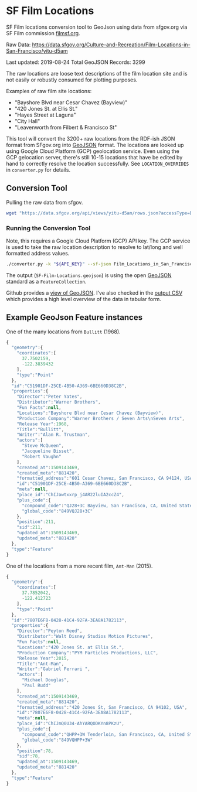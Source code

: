 # SF Film Locations

SF Film locations conversion tool to GeoJson using data from sfgov.org via SF Film commission [filmsf.org](https://filmsf.org/).

Raw Data: https://data.sfgov.org/Culture-and-Recreation/Film-Locations-in-San-Francisco/yitu-d5am 

Last updated: 2019-08-24
Total GeoJSON Records: 3299

The raw locations are loose text descriptions of the film location site and is not easily or robustly consumed for plotting purposes. 

Examples of raw film site locations:

- "Bayshore Blvd near Cesar Chavez (Bayview)"
- "420 Jones St. at Ellis St."
- "Hayes Street at Laguna"
- "City Hall"
- "Leavenworth from Filbert & Francisco St"


This tool will convert the 3200+ raw locations from the RDF-ish JSON format from SFgov.org into [GeoJSON](https://geojson.org/) format. The locations are looked up using Google Cloud Platform (GCP) geolocation service. Even using the GCP gelocation server, there's still 10-15 locations that have be edited by hand to correctly resolve the location successfully. See `LOCATION_OVERRIDES` in `converter.py` for details.


## Conversion Tool

Pulling the raw data from sfgov.


```bash
wget "https://data.sfgov.org/api/views/yitu-d5am/rows.json?accessType=DOWNLOAD" --output-document Film_Locations_in_San_Francisco.json
```

### Running the Conversion Tool

Note, this requires a Google Cloud Platform (GCP) API key. The GCP service is used to take the raw location description to resolve to lat/long and well formatted address values. 

```bash
./converter.py -k "${API_KEY}" --sf-json Film_Locations_in_San_Francisco.json -c geolocation-cache.json -o SF-Film-Locations.geojson --log-level=DEBUG --log-file=output.log
```

The output (`SF-Film-Locations.geojson`) is using the open [GeoJSON](https://geojson.org/) standard as a `FeatureCollection`.

Github provides a [view of GeoJSON](https://github.com/mpkocher/sf-film-locations/blob/master/SF-Film-Locations.geojson). I've also checked in the [output CSV](https://github.com/mpkocher/sf-film-locations/blob/master/SF-Film-Locations.csv) which provides a high level overview of the data in tabular form.


## Example GeoJson Feature instances

One of the many locations from `Bullitt` (1968).


```javascript
{
  "geometry":{
    "coordinates":[
      37.7502159,
      -122.3839432
    ],
    "type":"Point"
  },
  "id":"C51901DF-25CE-4B50-A369-6BE660D38C2B",
  "properties":{
    "Director":"Peter Yates",
    "Distributor":"Warner Brothers",
    "Fun Facts":null,
    "Locations":"Bayshore Blvd near Cesar Chavez (Bayview)",
    "Production Company":"Warner Brothers / Seven Arts\nSeven Arts",
    "Release Year":1968,
    "Title":"Bullitt",
    "Writer":"Alan R. Trustman",
    "actors":[
      "Steve McQueen",
      "Jacqueline Bisset",
      "Robert Vaughn"
    ],
    "created_at":1509143469,
    "created_meta":"881420",
    "formatted_address":"601 Cesar Chavez, San Francisco, CA 94124, USA",
    "id":"C51901DF-25CE-4B50-A369-6BE660D38C2B",
    "meta":null,
    "place_id":"ChIJawtxxrp_j4AR22luIA2ccZ4",
    "plus_code":{
      "compound_code":"QJ28+3C Bayview, San Francisco, CA, United States",
      "global_code":"849VQJ28+3C"
    },
    "position":211,
    "sid":211,
    "updated_at":1509143469,
    "updated_meta":"881420"
  },
  "type":"Feature"
}
```

One of the locations from a more recent film, `Ant-Man` (2015).

```javascript
{
  "geometry":{
    "coordinates":[
      37.7852042,
      -122.412723
    ],
    "type":"Point"
  },
  "id":"7807E6F8-0428-41C4-92FA-3EA8A1782113",
  "properties":{
    "Director":"Peyton Reed",
    "Distributor":"Walt Disney Studios Motion Pictures",
    "Fun Facts":null,
    "Locations":"420 Jones St. at Ellis St.",
    "Production Company":"PYM Particles Productions, LLC",
    "Release Year":2015,
    "Title":"Ant-Man",
    "Writer":"Gabriel Ferrari ",
    "actors":[
      "Michael Douglas",
      "Paul Rudd"
    ],
    "created_at":1509143469,
    "created_meta":"881420",
    "formatted_address":"420 Jones St, San Francisco, CA 94102, USA",
    "id":"7807E6F8-0428-41C4-92FA-3EA8A1782113",
    "meta":null,
    "place_id":"ChIJmQ0U34-AhYARQODKYn8PKzU",
    "plus_code":{
      "compound_code":"QHPP+3W Tenderloin, San Francisco, CA, United States",
      "global_code":"849VQHPP+3W"
    },
    "position":78,
    "sid":78,
    "updated_at":1509143469,
    "updated_meta":"881420"
  },
  "type":"Feature"
}
```
